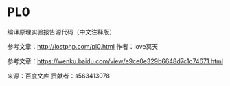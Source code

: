 # PL0
编译原理实验报告源代码（中文注释版）

参考文章：http://lostphp.com/pl0.html 作者：love冥天

参考文章：https://wenku.baidu.com/view/e9ce0e329b6648d7c1c74671.html 

来源：百度文库 贡献者：s563413078

